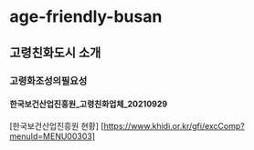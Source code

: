 # age-friendly-busan

## 고령친화도시 소개


### 고령화조성의필요성

#### 한국보건산업진흥원_고령친화업체_20210929
[한국보건산업진흥원 현황]
[https://www.khidi.or.kr/gfi/excComp?menuId=MENU00303]
